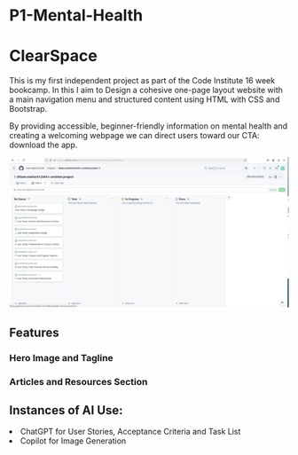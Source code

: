 # P1-Mental-Health

<h1>ClearSpace</h1>

This is my first independent project as part of the Code Institute 16 week bookcamp. In this I aim to Design a cohesive one-page layout website with a main navigation menu and structured content using HTML with CSS and Bootstrap.

By providing accessible, beginner-friendly information on mental health and creating a welcoming webpage we can direct users toward our CTA: download the app.

![alt text](image.png)

<h2> Features </h2>

<h3> Hero Image and Tagline </h3>

<h3> Articles and Resources Section<h3>



<h2>Instances of AI Use:</h2>
<li>ChatGPT for User Stories, Acceptance Criteria and Task List</li>

<li>Copilot for Image Generation</li>